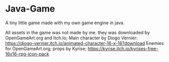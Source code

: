 # Java-Game
A tiny little game made with my own game engine in java.

All assets in the game was not made by me. they was downloaded by OpenGameArt.org and Itch.Io;
Main character by Diogo Vernier:
https://diogo-vernier.itch.io/animated-character-16-x-16?download
Enemies for OpenGameArt.org;
props by Kyrise;
https://kyrise.itch.io/kyrises-free-16x16-rpg-icon-pack
